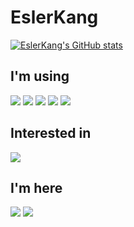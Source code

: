 # EslerKang
[![EslerKang's GitHub stats](https://github-readme-stats.vercel.app/api?username=EslerKang&count_private=true)](https://github.com/EslerKang/)

## I'm using
<a><img src="https://img.shields.io/badge/Python-5175A7?style=flat-square&logo=Python&logoColor=white"/></a>
<img src="https://img.shields.io/badge/Javascript-F0DF3E?style=flat-square&logo=Javascript&logoColor=white"/>
<img src="https://img.shields.io/badge/HTML5-C5512C?style=flat-square&logo=HTML5&logoColor=white"/>
<img src="https://img.shields.io/badge/CSS-4371B2?style=flat-square&logo=CSS3&logoColor=white"/>
<img src="https://img.shields.io/badge/MySQL-4371B2?style=flat-square&logo=MySQL&logoColor=white"/>


## Interested in
<img src="https://img.shields.io/badge/BlockChain-grey?style=flat-square&logo=Bitcoin&logoColor=white"/>



## I'm here
<a href="https://velog.io/@eslerkang" target="_blank"><img src="https://img.shields.io/badge/Velog-20c997?style=flat-square&logo=Vimeo&logoColor=white"/></a>
<a href="mailto:eslerkang@gmail.com" target="_blank"><img src="https://img.shields.io/badge/Gmail-B54A3A?style=flat-square&logo=Gmail&logoColor=white"/></a>
